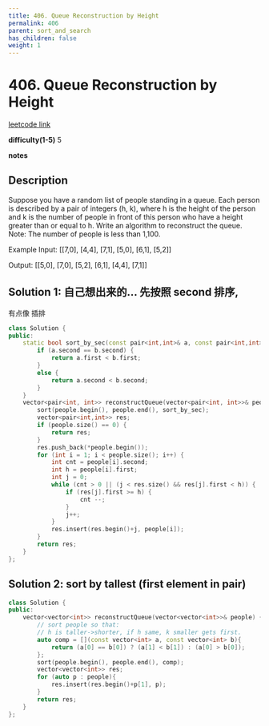 ```yaml
---
title: 406. Queue Reconstruction by Height
permalink: 406
parent: sort_and_search
has_children: false
weight: 1
---
```

# 406. Queue Reconstruction by Height
[leetcode link](https://leetcode.com/problems/queue-reconstruction-by-height/)

**difficulty(1-5)** 
5

**notes**   

## Description
Suppose you have a random list of people standing in a queue. Each person is described by a pair of integers (h, k), where h is the height of the person and k is the number of people in front of this person who have a height greater than or equal to h. Write an algorithm to reconstruct the queue.
Note:
The number of people is less than 1,100.

Example
Input:
[[7,0], [4,4], [7,1], [5,0], [6,1], [5,2]]

Output:
[[5,0], [7,0], [5,2], [6,1], [4,4], [7,1]]

## Solution 1: 自己想出来的... 先按照 second 排序,
有点像 插排
```c++
class Solution {
public:
    static bool sort_by_sec(const pair<int,int>& a, const pair<int,int>& b) {
        if (a.second == b.second) {
            return a.first < b.first;
        }
        else {
            return a.second < b.second;
        }
    }
    vector<pair<int, int>> reconstructQueue(vector<pair<int, int>>& people) {
        sort(people.begin(), people.end(), sort_by_sec);
        vector<pair<int,int>> res;
        if (people.size() == 0) {
            return res;
        }
        res.push_back(*people.begin());
        for (int i = 1; i < people.size(); i++) {
            int cnt = people[i].second;
            int h = people[i].first;
            int j = 0;
            while (cnt > 0 || (j < res.size() && res[j].first < h)) {
                if (res[j].first >= h) {
                    cnt --;
                }
                j++;
            }
            res.insert(res.begin()+j, people[i]);
        }
        return res;
    }
};
```

## Solution 2: sort by tallest (first element in pair) 
```c++
class Solution {
public:
    vector<vector<int>> reconstructQueue(vector<vector<int>>& people) {
        // sort people so that:
        // h is taller->shorter, if h same, k smaller gets first.
        auto comp = [](const vector<int> a, const vector<int> b){
            return (a[0] == b[0]) ? (a[1] < b[1]) : (a[0] > b[0]);
        };
        sort(people.begin(), people.end(), comp);
        vector<vector<int>> res;
        for (auto p : people){
            res.insert(res.begin()+p[1], p);
        }
        return res;
    }
};
```


